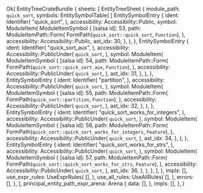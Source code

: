 Ok(
    EntityTreeCrateBundle {
        sheets: [
            EntityTreeSheet {
                module_path: `quick_sort`,
                symbols: EntitySymbolTable(
                    [
                        EntitySymbolEntry {
                            ident: Identifier(
                                "quick_sort",
                            ),
                            accessibility: Accessibility::Public,
                            symbol: ModuleItem(
                                ModuleItemSymbol {
                                    [salsa id]: 53,
                                    path: ModuleItemPath::Form(
                                        FormPath(`quick_sort::quick_sort`, `Function`),
                                    ),
                                    accessibility: Accessibility::Public,
                                    ast_idx: 30,
                                },
                            ),
                        },
                        EntitySymbolEntry {
                            ident: Identifier(
                                "quick_sort_aux",
                            ),
                            accessibility: Accessibility::PublicUnder(
                                `quick_sort`,
                            ),
                            symbol: ModuleItem(
                                ModuleItemSymbol {
                                    [salsa id]: 54,
                                    path: ModuleItemPath::Form(
                                        FormPath(`quick_sort::quick_sort_aux`, `Function`),
                                    ),
                                    accessibility: Accessibility::PublicUnder(
                                        `quick_sort`,
                                    ),
                                    ast_idx: 31,
                                },
                            ),
                        },
                        EntitySymbolEntry {
                            ident: Identifier(
                                "partition",
                            ),
                            accessibility: Accessibility::PublicUnder(
                                `quick_sort`,
                            ),
                            symbol: ModuleItem(
                                ModuleItemSymbol {
                                    [salsa id]: 55,
                                    path: ModuleItemPath::Form(
                                        FormPath(`quick_sort::partition`, `Function`),
                                    ),
                                    accessibility: Accessibility::PublicUnder(
                                        `quick_sort`,
                                    ),
                                    ast_idx: 32,
                                },
                            ),
                        },
                        EntitySymbolEntry {
                            ident: Identifier(
                                "quick_sort_works_for_integers",
                            ),
                            accessibility: Accessibility::PublicUnder(
                                `quick_sort`,
                            ),
                            symbol: ModuleItem(
                                ModuleItemSymbol {
                                    [salsa id]: 56,
                                    path: ModuleItemPath::Form(
                                        FormPath(`quick_sort::quick_sort_works_for_integers`, `Feature`),
                                    ),
                                    accessibility: Accessibility::PublicUnder(
                                        `quick_sort`,
                                    ),
                                    ast_idx: 34,
                                },
                            ),
                        },
                        EntitySymbolEntry {
                            ident: Identifier(
                                "quick_sort_works_for_strs",
                            ),
                            accessibility: Accessibility::PublicUnder(
                                `quick_sort`,
                            ),
                            symbol: ModuleItem(
                                ModuleItemSymbol {
                                    [salsa id]: 57,
                                    path: ModuleItemPath::Form(
                                        FormPath(`quick_sort::quick_sort_works_for_strs`, `Feature`),
                                    ),
                                    accessibility: Accessibility::PublicUnder(
                                        `quick_sort`,
                                    ),
                                    ast_idx: 36,
                                },
                            ),
                        },
                    ],
                ),
                impls: [],
                use_expr_rules: UseExprRules(
                    [],
                ),
                use_all_rules: UseAllRules(
                    [],
                ),
                errors: [],
            },
        ],
        principal_entity_path_expr_arena: Arena {
            data: [],
        },
        impls: [],
    },
)
